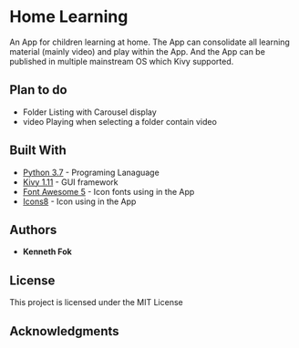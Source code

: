 # Home Learning

An App for children learning at home. The App can consolidate all learning material (mainly video) and play within the App. And the App can be published in multiple mainstream OS which Kivy supported.

## Plan to do

* Folder Listing with Carousel display
* video Playing when selecting a folder contain video

## Built With

* [Python 3.7](https://www.python.org/) - Programing Lanaguage
* [Kivy 1.11](https://kivy.org/) - GUI framework
* [Font Awesome 5](https://fontawesome.com/icons?d=gallery) - Icon fonts using in the App
* [Icons8](https://icons8.com) - Icon using in the App

## Authors

* **Kenneth Fok**

## License

This project is licensed under the MIT License

## Acknowledgments


